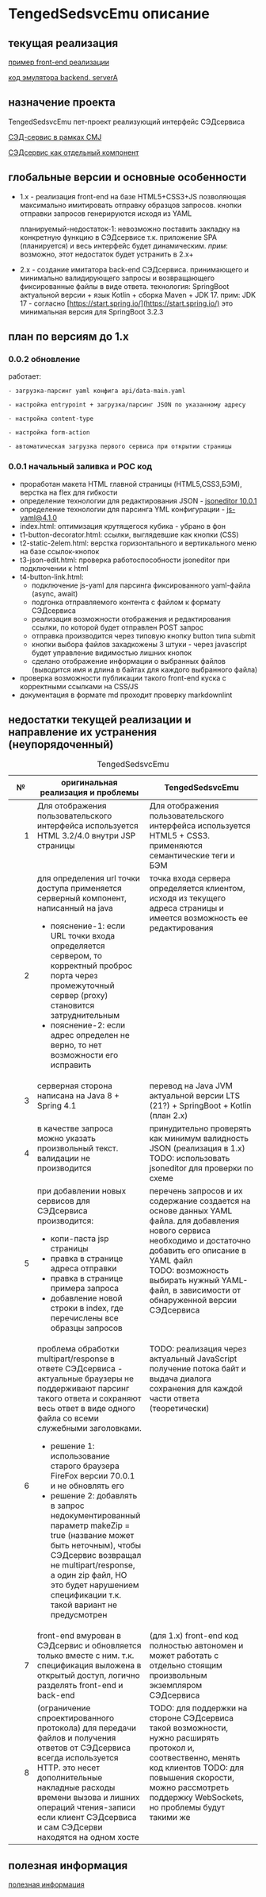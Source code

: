 # TengedSedsvcEmu описание

## текущая реализация

[пример front-end реализации](../../staticA/index.html)

[код эмулятора backend. serverA](../../tree/main/serverA)

## назначение проекта

TengedSedsvcEmu пет-проект реализующий интерфейс СЭДсервиса

[СЭД-сервис в рамках CMJ](https://sup.inttrust.ru:8446/prjdocs/master/specs/sedsvc/index.html)

[СЭДсервис как отдельный компонент](https://sup.inttrust.ru:8446/prjdocs/sedsvc/master/specs/sedsvc/index.html)

## глобальные версии и основные особенности

- 1.x - реализация front-end на базе HTML5+CSS3+JS
    позволяющая максимально имитировать отправку образцов запросов.
    кнопки отправки запросов генерируются исходя из YAML

    планируемый-недостаток-1: невозможно поставить закладку на конкретную функцию
    в СЭДсервисе т.к. приложение SPA (планируется) и весь интерфейс будет динамическим.
    *прим*: возможно, этот недостаток будет устранить в 2.x+

- 2.x - создание имитатора back-end СЭДсервиса. принимающего
    и минимально валидирующего запросы и возвращающего фиксированные
    файлы в виде ответа. технология: SpringBoot актуальной версии +
    язык Kotlin + сборка Maven + JDK 17.
    прим: JDK 17 - согласно [https://start.spring.io/](https://start.spring.io/)
    это минимальная версия для SpringBoot 3.2.3

## план по версиям до 1.x

### 0.0.2 обновление

работает:

    - загрузка-парсинг yaml конфига api/data-main.yaml

    - настройка entrypoint + загрузка/парсинг JSON по указанному адресу

    - настройка content-type

    - настройка form-action

    - автоматическая загрузка первого сервиса при открытии страницы

### 0.0.1 начальный заливка и POC код

- проработан макета HTML главной страницы (HTML5,CSS3,БЭМ), верстка на flex для гибкости
- определение технологии для редактирования JSON - [jsoneditor 10.0.1](https://www.npmjs.com/package/jsoneditor)
- определение технологии для парсинга YML конфигурации - [js-yaml@4.1.0](https://www.npmjs.com/package/js-yaml)
- index.html: оптимизация крутящегося кубика - убрано в фон
- t1-button-decorator.html: ссылки, выглядевшие как кнопки (CSS)
- t2-static-2elem.html: верстка горизонтального и вертикального меню
    на базе ссылок-кнопок
- t3-json-edit.html: проверка работоспособности jsoneditor при подключении к html
- t4-button-link.html:
    - подключение js-yaml для парсинга фиксированного yaml-файла (async, await)
    - подгонка отправляемого контента с файлом к формату СЭДсервиса
    - реализация возможности отображения и редактирования ссылки, по которой
    будет отправлен POST запрос
    - отправка производится через типовую кнопку button типа submit
    - кнопки выбора файлов захадкожены 3 штуки - через javascript будет управление
        видимостью лишних кнопок
    - сделано отображение информации о выбранных файлов (выводится имя и
        длина в байтах для каждого выбранного файла)
- проверка возможности публикации такого front-end куска с корректными
    ссылками на CSS/JS
- документация в формате md проходит проверку markdownlint

## недостатки текущей реализации и направление их устранения (неупорядоченный)

<table>
  <caption>
    TengedSedsvcEmu
  </caption>
  <thead class="header">
    <tr>
      <th width="10%">№</th>
      <th width="45%">оригинальная реализация и проблемы</th>
      <th width="45%">TengedSedsvcEmu</th>
    </tr>
  </thead>
<tbody>
<tr><td align="right">1</td><td valign="top">
    Для отображения пользовательского интерфейса
    используется HTML 3.2/4.0 внутри JSP страницы
</td><td valign="top">
    Для отображения пользовательского интерфейса
    используется HTML5 + CSS3. применяются семантические теги и БЭМ
</td></tr>

<tr><td align="right">2</td><td valign="top">
    для определения url точки доступа применяется серверный компонент,
    написанный на java
    <ul>
    <li>пояснение-1: если URL точки входа определяется сервером, то
        корректный проброс порта через промежуточный сервер (proxy)
        становится затруднительным</li>
    <li>
    пояснение-2: если адрес определен не верно, то нет возможности его исправить
    </li>
</td><td valign="top">
    точка входа сервера определяется клиентом, исходя из текущего адреса
    страницы и имеется возможность ее редактирования
</td></tr>

<tr><td align="right">3</td><td valign="top">
    серверная сторона написана на Java 8 + Spring 4.1
    </td><td valign="top">
    перевод на Java JVM актуальной версии LTS (21?)
    + SpringBoot + Kotlin
    <br>(план 2.x)
</td></tr>

<tr><td align="right">4</td><td valign="top">
    в качестве запроса можно указать произвольный текст.
    валидации не производится
    </td><td valign="top">
    принудительно проверять как минимум валидность JSON (реализация в 1.x)
    <br>
    TODO: использовать jsoneditor для проверки по схеме
</td></tr>

<tr><td align="right">5</td><td valign="top">
    при добавлении новых сервисов для СЭДсервиса производится:
    <ul>
        <li>копи-паста jsp страницы</li>
        <li>правка в странице адреса отправки</li>
        <li>правка в странице примера запроса</li>
        <li>добавление новой строки в index, где перечислены все
        образцы запросов</li>
    </ul>
    </td><td valign="top">
        перечень запросов и их содержание создается на основе данных YAML
        файла. для добавления нового сервиса необходимо и достаточно
        добавить его описание в YAML файл
        <br>
        TODO: возможность выбирать нужный YAML-файл, в зависимости
        от обнаруженной версии СЭДсервиса
</td></tr>

<tr><td align="right">6</td><td valign="top">
    проблема обработки multipart/response в ответе СЭДсервиса - актуальные
    браузеры не поддерживают парсинг такого ответа и сохраняют весь ответ
    в виде одного файла со всеми служебными заголовками.
    <ul>
        <li>решение 1: использование старого браузера FireFox версии 70.0.1
        и не обновлять его</li>
        <li>решение 2: добавлять в запрос недокументированный параметр
            makeZip = true (название может быть неточным), чтобы СЭДсервис
            возвращал не multipart/response, а один zip файл, НО
            это будет нарушением спецификации т.к. такой вариант не предусмотрен
    </td><td valign="top">
    TODO: реализация через актуальный JavaScript получение потока байт
    и выдача диалога сохранения для каждой части ответа (теоретически)
</td></tr>

<tr><td align="right">7</td><td valign="top">
    front-end вмурован в СЭДсервис и обновляется только вместе с ним.
    т.к. спецификация выложена в открытый доступ, логично разделять
    front-end и back-end
    </td><td valign="top">
    (для 1.x) front-end код полностью автономен и может работать с
    отдельно стоящим произвольным экземпляром СЭДсервиса
</td></tr>

<tr><td align="right">8</td><td valign="top">
    (ограничение спроектированного протокола) для передачи файлов
    и получения ответов от СЭДсервиса всегда используется HTTP.
    это несет дополнительные накладные расходы времени вызова
    и лишних операций чтения-записи если клиент СЭДсервиса
    и сам СЭДсерви находятся на одном хосте
    </td><td valign="top">
    TODO: для поддержки на стороне СЭДсервиса такой возможности,
    нужно расширять протокол и, соотвественно, менять код клиентов
    TODO: для повышения скорости, можно рассмотреть поддержку
    WebSockets, но проблемы будут такими же
</td></tr>

</tbody>
</table>

## полезная информация

[полезная информация](https://drtenguussr.github.io/#useful-info-links)
